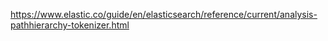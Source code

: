 https://www.elastic.co/guide/en/elasticsearch/reference/current/analysis-pathhierarchy-tokenizer.html